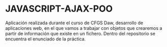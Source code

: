 # JAVASCRIPT-AJAX-POO
Aplicación realizada durante el curso de CFGS Daw, desarrollo de aplicaciones web, en el que vamos a trabajar con objetos que crearemos a partir de información que existe en un fichero. Dentro del repositorio se encuentra el enunciado de la práctica.
